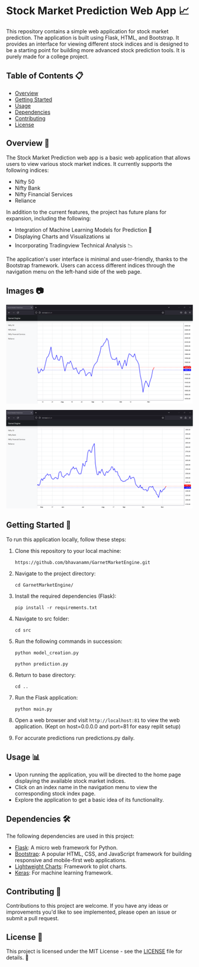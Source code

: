 # Stock Market Prediction Web App 📈

This repository contains a simple web application for stock market prediction. The application is built using Flask, HTML, and Bootstrap. It provides an interface for viewing different stock indices and is designed to be a starting point for building more advanced stock prediction tools. It is purely made for a college project.

## Table of Contents 📋

- [Overview](#overview)
- [Getting Started](#getting-started)
- [Usage](#usage)
- [Dependencies](#dependencies)
- [Contributing](#contributing)
- [License](#license)

## Overview 🚀

The Stock Market Prediction web app is a basic web application that allows users to view various stock market indices. It currently supports the following indices:

- Nifty 50
- Nifty Bank
- Nifty Financial Services
- Reliance

In addition to the current features, the project has future plans for expansion, including the following:

- Integration of Machine Learning Models for Prediction 🤖
- Displaying Charts and Visualizations 📊
- Incorporating Tradingview Technical Analysis 📉

The application's user interface is minimal and user-friendly, thanks to the Bootstrap framework. Users can access different indices through the navigation menu on the left-hand side of the web page.

## Images 📷

![sample-nifty-image](images/Sample-Nifty-Image.png)

![sample-reliance-image](images/Sample-Reliance-Image.png)

## Getting Started 🚀

To run this application locally, follow these steps:

1. Clone this repository to your local machine:

   ```
   https://github.com/bhavanamn/GarnetMarketEngine.git
   ```

2. Navigate to the project directory:

   ```
   cd GarnetMarketEngine/
   ```

3. Install the required dependencies (Flask):

   ```
   pip install -r requirements.txt
   ```

4. Navigate to src folder:

   ```
   cd src
   ```
5. Run the following commands in succession:

   ```
   python model_creation.py
   ```
   ```
   python prediction.py
   ```
6. Return to base directory:
   ```
   cd ..
   ```

7. Run the Flask application:

   ```
   python main.py
   ```

8. Open a web browser and visit `http://localhost:81` to view the web application. (Kept on host=0.0.0.0 and port=81 for easy replit setup)

9. For accurate predictions run predictions.py daily.

## Usage 📊

- Upon running the application, you will be directed to the home page displaying the available stock market indices.
- Click on an index name in the navigation menu to view the corresponding stock index page.
- Explore the application to get a basic idea of its functionality.

## Dependencies 🛠️

The following dependencies are used in this project:

- [Flask](https://flask.palletsprojects.com/en/2.1.x/): A micro web framework for Python.
- [Bootstrap](https://getbootstrap.com/): A popular HTML, CSS, and JavaScript framework for building responsive and mobile-first web applications.
- [Lightweight Charts](https://github.com/tradingview/lightweight-charts): Framework to plot charts.
- [Keras](https://keras.io/): For machine learning framework.

## Contributing 🤝

Contributions to this project are welcome. If you have any ideas or improvements you'd like to see implemented, please open an issue or submit a pull request.

## License 📜

This project is licensed under the MIT License - see the [LICENSE](LICENSE) file for details. 📄
